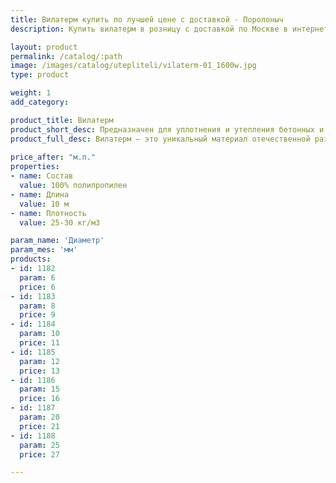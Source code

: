 ```yaml
---
title: Вилатерм купить по лучшей цене с доставкой - Поролоныч
description: Купить вилатерм в розницу с доставкой по Москве в интернет-магазине Поролоныча.

layout: product
permalink: /catalog/:path
image: /images/catalog/utepliteli/vilaterm-01_1600w.jpg
type: product

weight: 1
add_category: 

product_title: Вилатерм
product_short_desc: Предназначен для уплотнения и утепления бетонных и металлических конструкций.
product_full_desc: Вилатерм – это уникальный материал отечественной разработки, предназначенный для уплотнения и утепления бетонных и металлических конструкций. Это экологичный легкий материал белого цвета производится путем вспенивания полиэтилена высокого давления.
        
price_after: "м.п."
properties:
- name: Состав
  value: 100% полипропилен
- name: Длина
  value: 10 м
- name: Плотность
  value: 25-30 кг/м3

param_name: 'Диаметр'
param_mes: 'мм'
products:
- id: 1182
  param: 6
  price: 6
- id: 1183
  param: 8
  price: 9
- id: 1184
  param: 10
  price: 11
- id: 1185
  param: 12
  price: 13
- id: 1186
  param: 15
  price: 16
- id: 1187
  param: 20
  price: 21
- id: 1188
  param: 25
  price: 27

---
```

